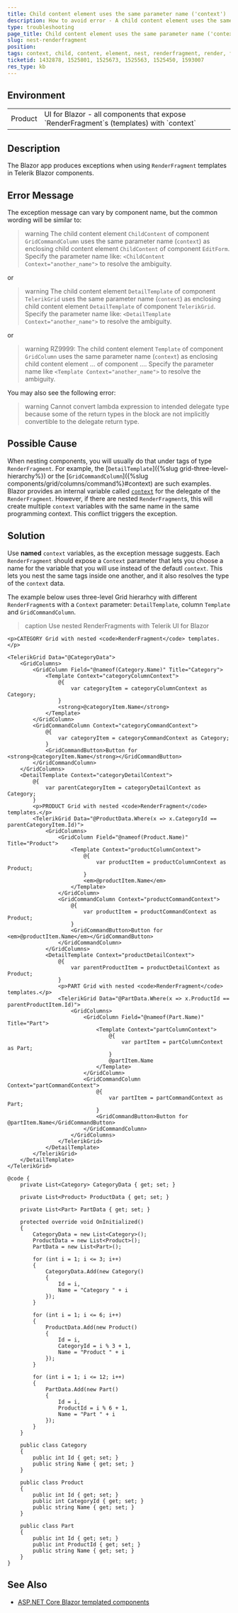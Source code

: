 ```yaml
---
title: Child content element uses the same parameter name ('context')
description: How to avoid error - A child content element uses the same parameter name ('context') as enclosing child content element of another component. Specify the context parameter name to resolve the ambiguity
type: troubleshooting
page_title: Child content element uses the same parameter name ('context')
slug: nest-renderfragment
position: 
tags: context, child, content, element, nest, renderfragment, render, fragment, enclosing
ticketid: 1432878, 1525801, 1525673, 1525563, 1525450, 1593007
res_type: kb
---
```



## Environment

<table>
    <tbody>
        <tr>
            <td>Product</td>
            <td>UI for Blazor - all components that expose `RenderFragment`s (templates) with `context`</td>
        </tr>
    </tbody>
</table>


## Description

The Blazor app produces exceptions when using `RenderFragment` templates in Telerik Blazor components.


## Error Message

The exception message can vary by component name, but the common wording will be similar to:

>warning The child content element `ChildContent` of component `GridCommandColumn` uses the same parameter name (`context`) as enclosing child content element `ChildContent` of component `EditForm`. Specify the parameter name like: `<ChildContent Context="another_name">` to resolve the ambiguity.

or

>warning The child content element `DetailTemplate` of component `TelerikGrid` uses the same parameter name (`context`) as enclosing child content element `DetailTemplate` of component `TelerikGrid`. Specify the parameter name like: `<DetailTemplate Context="another_name">` to resolve the ambiguity.

or

>warning RZ9999: The child content element `Template` of component `GridColumn` uses the same parameter name (`context`) as enclosing child content element ... of component .... Specify the parameter name like `<Template Context="another_name">` to resolve the ambiguity.

You may also see the following error:

>warning Cannot convert lambda expression to intended delegate type because some of the return types in the block are not implicitly convertible to the delegate return type.


## Possible Cause

When nesting components, you will usually do that under tags of type `RenderFragment`. For example, the [`DetailTemplate`]({%slug grid-three-level-hierarchy%}) or the [`GridCommandColumn`]({%slug components/grid/columns/command%}#context) are such examples. Blazor provides an internal variable called [`context`](https://docs.microsoft.com/en-us/aspnet/core/blazor/components/templated-components) for the delegate of the `RenderFragment`. However, if there are nested `RenderFragment`s, this will create multiple `context` variables with the same name in the same programming context. This conflict triggers the exception.


## Solution

Use **named** `context` variables, as the exception message suggests. Each `RenderFragment` should expose a `Context` parameter that lets you choose a name for the variable that you will use instead of the defautl `context`. This lets you nest the same tags inside one another, and it also resolves the type of the `context` data.

The example below uses three-level Grid hierarhcy with different `RenderFragment`s with a `Context` parameter: `DetailTemplate`, column `Template` and `GridCommandColumn`.

>caption Use nested RenderFragments with Telerik UI for Blazor

````CSHTML
<p>CATEGORY Grid with nested <code>RenderFragment</code> templates.</p>

<TelerikGrid Data="@CategoryData">
    <GridColumns>
        <GridColumn Field="@nameof(Category.Name)" Title="Category">
            <Template Context="categoryColumnContext">
                @{
                    var categoryItem = categoryColumnContext as Category;
                }
                <strong>@categoryItem.Name</strong>
            </Template>
        </GridColumn>
        <GridCommandColumn Context="categoryCommandContext">
            @{
                var categoryItem = categoryCommandContext as Category;
            }
            <GridCommandButton>Button for <strong>@categoryItem.Name</strong></GridCommandButton>
        </GridCommandColumn>
    </GridColumns>
    <DetailTemplate Context="categoryDetailContext">
        @{
            var parentCategoryItem = categoryDetailContext as Category;
        }
        <p>PRODUCT Grid with nested <code>RenderFragment</code> templates.</p>
        <TelerikGrid Data="@ProductData.Where(x => x.CategoryId == parentCategoryItem.Id)">
            <GridColumns>
                <GridColumn Field="@nameof(Product.Name)" Title="Product">
                    <Template Context="productColumnContext">
                        @{
                            var productItem = productColumnContext as Product;
                        }
                        <em>@productItem.Name</em>
                    </Template>
                </GridColumn>
                <GridCommandColumn Context="productCommandContext">
                    @{
                        var productItem = productCommandContext as Product;
                    }
                    <GridCommandButton>Button for <em>@productItem.Name</em></GridCommandButton>
                </GridCommandColumn>
            </GridColumns>
            <DetailTemplate Context="productDetailContext">
                @{
                    var parentProductItem = productDetailContext as Product;
                }
                <p>PART Grid with nested <code>RenderFragment</code> templates.</p>
                <TelerikGrid Data="@PartData.Where(x => x.ProductId == parentProductItem.Id)">
                    <GridColumns>
                        <GridColumn Field="@nameof(Part.Name)" Title="Part">
                            <Template Context="partColumnContext">
                                @{
                                    var partItem = partColumnContext as Part;
                                }
                                @partItem.Name
                            </Template>
                        </GridColumn>
                        <GridCommandColumn Context="partCommandContext">
                            @{
                                var partItem = partCommandContext as Part;
                            }
                            <GridCommandButton>Button for @partItem.Name</GridCommandButton>
                        </GridCommandColumn>
                    </GridColumns>
                </TelerikGrid>
            </DetailTemplate>
        </TelerikGrid>
    </DetailTemplate>
</TelerikGrid>

@code {
    private List<Category> CategoryData { get; set; }

    private List<Product> ProductData { get; set; }

    private List<Part> PartData { get; set; }

    protected override void OnInitialized()
    {
        CategoryData = new List<Category>();
        ProductData = new List<Product>();
        PartData = new List<Part>();

        for (int i = 1; i <= 3; i++)
        {
            CategoryData.Add(new Category()
            {
                Id = i,
                Name = "Category " + i
            });
        }

        for (int i = 1; i <= 6; i++)
        {
            ProductData.Add(new Product()
            {
                Id = i,
                CategoryId = i % 3 + 1,
                Name = "Product " + i
            });
        }

        for (int i = 1; i <= 12; i++)
        {
            PartData.Add(new Part()
            {
                Id = i,
                ProductId = i % 6 + 1,
                Name = "Part " + i
            });
        }
    }

    public class Category
    {
        public int Id { get; set; }
        public string Name { get; set; }
    }

    public class Product
    {
        public int Id { get; set; }
        public int CategoryId { get; set; }
        public string Name { get; set; }
    }

    public class Part
    {
        public int Id { get; set; }
        public int ProductId { get; set; }
        public string Name { get; set; }
    }
}
````

## See Also

* [ASP.NET Core Blazor templated components](https://learn.microsoft.com/en-us/aspnet/core/blazor/components/templated-components)

